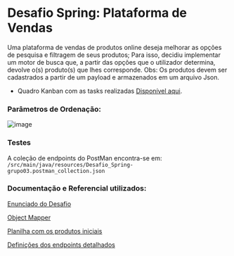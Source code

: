 # Desafio Spring: Plataforma de Vendas

Uma plataforma de vendas de produtos online deseja melhorar as opções de pesquisa e filtragem de seus produtos; 
Para isso, decidiu implementar um motor de busca que, a partir das opções que o utilizador determina, devolve o(s) produto(s) que lhes corresponde. 
Obs: Os produtos devem ser cadastrados a partir de um payload e armazenados em um arquivo Json.

- Quadro Kanban com as tasks realizadas [Disponível aqui](https://github.com/juliocesargama/Desafio_Spring/projects/1).

### Parâmetros de Ordenação:
![image](https://user-images.githubusercontent.com/70298438/159774145-c91b764f-95ca-42e9-83c7-4634806a276e.png)

### Testes

A coleção de endpoints do PostMan encontra-se em: ``/src/main/java/resources/Desafio_Spring-grupo03.postman_collection.json``

### Documentação e Referencial utilizados:

[Enunciado do Desafio](https://drive.google.com/file/d/1NNDBVNkXHvD-JvUCPColoY0sb_GFTWRZ/view)

[Object Mapper](https://www.baeldung.com/jackson-object-mapper-tutorial)

[Planilha com os produtos iniciais](https://docs.google.com/spreadsheets/d/1BXWhTL3_KtvrDEVHw61h1Dtr1XqtVe5uz_DZRKnQ_sM/edit#gid=0)

[Definições dos endpoints detalhados](https://docs.google.com/document/d/1NYw2Qwqm5ryy7NBI4dddhC904EbCIIns/edit#heading=h.1fob9te)


